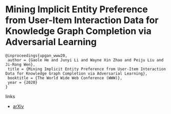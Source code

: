 # Mining Implicit Entity Preference from User-Item Interaction Data for Knowledge Graph Completion via Adversarial Learning

```
@inproceedings{upgan_www20,
 author = {Gaole He and Junyi Li and Wayne Xin Zhao and Peiju Liu and Ji-Rong Wen},
 title = {Mining Implicit Entity Preference from User-Item Interaction Data for Knowledge Graph Completion via Adversarial Learning},
 booktitle = {The World Wide Web Conference (WWW)},
 year = {2020}
} 
```

links
- [arXiv](https://arxiv.org/abs/2003.12718)
